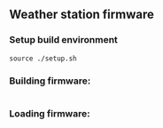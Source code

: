 ## Weather station firmware

### Setup build environment
```
source ./setup.sh
```

### Building firmware:
```

```

### Loading firmware:
```

```
